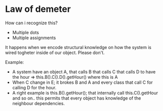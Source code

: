 # Law of demeter

How can i recognize this?
- Multiple dots
- Multiple assignments

It happens when we encode structural knowledge on how the system is wired togheter inside of our object. Please don't.

Example:
- A system have an object A, that calls B that calls C that calls D to have the hour => this.B().C().D().getHour() where this is A
- When C change in E; it brokes B and A and every class that call C for calling D for the hour.
- A right example is this.B().getHour(); that internally call this.C().getHour and so on.. this permits that every object has knowledge of the neighbour dependencies.
